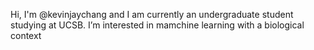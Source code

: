 Hi, I'm @kevinjaychang and I am currently an undergraduate student studying at UCSB.
I’m interested in mamchine learning with a biological context

<!---
kevinjaychang/kevinjaychang is a ✨ special ✨ repository because its `README.md` (this file) appears on your GitHub profile.
You can click the Preview link to take a look at your changes.
--->
